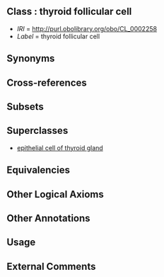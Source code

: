 
## Class : thyroid follicular cell

 * *IRI* = http://purl.obolibrary.org/obo/CL_0002258
 * *Label* = thyroid follicular cell

## Synonyms


## Cross-references


## Subsets


## Superclasses

 * [epithelial cell of thyroid gland](../../CL/57/CL_0002257.md)

## Equivalencies


## Other Logical Axioms


## Other Annotations


## Usage


## External Comments

